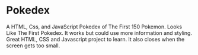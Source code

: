 # Pokedex
A HTML, Css, and JavaScript Pokedex of The First 150 Pokemon. Looks Like The First Pokedex. It works but could use more information and styling. Great HTML, CSS and Javascript project to learn. It also closes when the screen gets too small.
